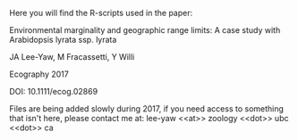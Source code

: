 Here you will find the R-scripts used in the paper:

Environmental marginality and geographic range limits: A case study with Arabidopsis lyrata ssp. lyrata

JA Lee-Yaw, M Fracassetti, Y Willi

Ecography 2017

DOI: 10.1111/ecog.02869

Files are being added slowly during 2017, if you need access to something that isn't here, please contact me at: lee-yaw \<\<at\>\> zoology \<\<dot\>\> ubc \<\<dot\>\>
ca

